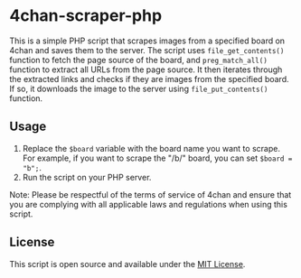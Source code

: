 # 4chan-scraper-php

This is a simple PHP script that scrapes images from a specified board on 4chan and saves them to the server. The script uses `file_get_contents()` function to fetch the page source of the board, and `preg_match_all()` function to extract all URLs from the page source. It then iterates through the extracted links and checks if they are images from the specified board. If so, it downloads the image to the server using `file_put_contents()` function.

## Usage

1. Replace the `$board` variable with the board name you want to scrape. For example, if you want to scrape the "/b/" board, you can set `$board = "b";`.
2. Run the script on your PHP server.

Note: Please be respectful of the terms of service of 4chan and ensure that you are complying with all applicable laws and regulations when using this script.

## License

This script is open source and available under the [MIT License](LICENSE).

